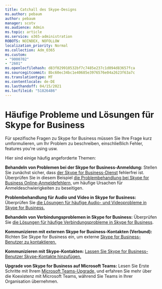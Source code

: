```yaml
---
title: Catchall des Skype-Designs
ms.author: pebaum
author: pebaum
manager: scotv
ms.audience: Admin
ms.topic: article
ms.service: o365-administration
ROBOTS: NOINDEX, NOFOLLOW
localization_priority: Normal
ms.collection: Adm_O365
ms.custom:
- "9000702"
- "2601"
ms.openlocfilehash: d83f029910532bf7c7485e237c1d094d83657fca
ms.sourcegitcommit: 8bc60ec34bc1e40685e3976576e04a2623f63a7c
ms.translationtype: MT
ms.contentlocale: de-DE
ms.lasthandoff: 04/15/2021
ms.locfileid: "51826486"
---
```

# <a name="skype-for-business-common-issues-and-resolutions"></a>Häufige Probleme und Lösungen für Skype for Business 

Für spezifische Fragen zu Skype for Business müssen Sie Ihre Frage kurz umformulieren, um Ihr Problem zu beschreiben, einschließlich Fehler, features you're using usw. 

Hier sind einige häufig angeforderte Themen:

**Behandeln von Problemen bei der Skype for Business-Anmeldung:** Stellen Sie zunächst sicher, dass [der Skype for Business-Dienst](https://admin.microsoft.com/Adminportal/Home?source=applauncher#/servicehealth) fehlerfrei ist. Überprüfen Sie in diesem Beispiel [die Problembehandlung bei Skype for Business Online-Anmeldefehlern,](https://docs.microsoft.com/SkypeForBusiness/set-up-skype-for-business-online/troubleshooting-sign-in-errors-for-admins#check-for-common-causes-of-skype-for-business-online-sign-in-errors) um häufige Ursachen für Anmeldeschwierigkeiten zu beseitigen.
 
**Problembehandlung für Audio und Video in Skype for Business:** Überprüfen Sie [die Lösungen für häufige Audio- und Videoprobleme in Skype for Business.](https://support.office.com/article/Troubleshoot-audio-and-video-in-Skype-for-Business-62777bc6-c52b-47ae-84ba-a8905c3b71dc) 

**Behandeln von Verbindungsproblemen in Skype for Business:** Überprüfen Sie [die Lösungen für häufige Verbindungsprobleme in Skype for Business](https://support.office.com/article/troubleshoot-connection-issues-in-skype-for-business-ca302828-783f-425c-bbe2-356348583771).

**Kommunizieren mit externen Skype for Business-Kontakten (Verbund):** Richten Sie Skype for Business ein, um externe [Skype for Business-Benutzer zu kontaktieren.](https://docs.microsoft.com/SkypeForBusiness/set-up-skype-for-business-online/allow-users-to-contact-external-skype-for-business-users)

**Kommunizieren mit Skype-Kontakten:** [Lassen Sie Skype for Business-Benutzer Skype-Kontakte hinzufügen.](https://docs.microsoft.com/SkypeForBusiness/set-up-skype-for-business-online/let-skype-for-business-users-add-skype-contacts)

**Upgrade von Skype for Business auf Microsoft Teams:** Lesen Sie Erste Schritte mit Ihrem [](https://docs.microsoft.com/microsoftteams/coexistence-chat-calls-presence) [Microsoft Teams-Upgrade,](https://docs.microsoft.com/microsoftteams/upgrade-start-here) und erfahren Sie mehr über die Koexistenz mit Microsoft Teams, während Sie Teams in Ihrer Organisation übernehmen. 